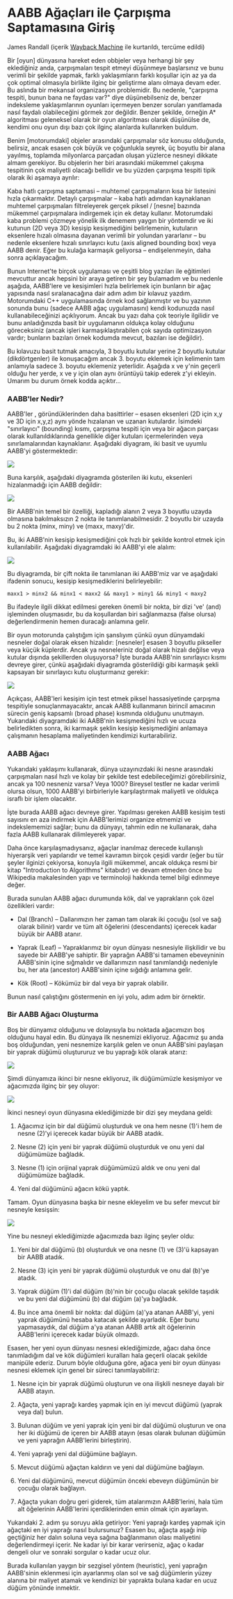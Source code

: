 # AABB Ağaçları ile Çarpışma Saptamasına Giriş

James Randall (içerik [Wayback Machine](https://web.archive.org/web/20170821173618/https://www.azurefromthetrenches.com/introductory-guide-to-aabb-tree-collision-detection/) ile kurtarıldı, tercüme edildi)

Bir [oyun] dünyasına hareket eden obbjeler veya herhangi bir şey
eklediğiniz anda, çarpışmaları tespit etmeyi düşünmeye başlarsınız ve
bunu verimli bir şekilde yapmak, farklı yaklaşımların farklı koşullar
için az ya da çok optimal olmasıyla birlikte ilginç bir geliştirme
alanı olmaya devam eder. Bu aslında bir mekansal organizasyon
problemidir. Bu nedenle, "çarpışma tespiti, bunun bana ne faydası
var?" diye düşünebilseniz de, benzer indeksleme yaklaşımlarının
oyunları içermeyen benzer soruları yanıtlamada nasıl faydalı
olabileceğini görmek zor değildir. Benzer şekilde, örneğin A*
algoritması geleneksel olarak bir oyun algoritması olarak düşünülse
de, kendimi onu oyun dışı bazı çok ilginç alanlarda kullanırken
buldum.

Benim [motorumdaki] objeler arasındaki çarpışmalar söz konusu
olduğunda, belirsiz, ancak esasen çok büyük ve çoğunlukla seyrek, üç
boyutlu bir alana yayılmış, toplamda milyonlarca parçadan oluşan
yüzlerce nesneyi dikkate almam gerekiyor. Bu objelerin her biri
arasındaki mükemmel çakışma tespitinin çok maliyetli olacağı bellidir
ve bu yüzden çarpışma tespiti tipik olarak iki aşamaya ayrılır:

Kaba hatlı çarpışma saptamasi – muhtemel çarpışmaların kısa bir
listesini hızla çıkarmaktır. Detaylı çarpışmalar – kaba hatlı adımdan
kaynaklanan muhtemel çarpışmaları filtreleyerek gerçek piksel /
[nesne] bazında mükemmel çarpışmalara indirgemek için ek detay
kullanır. Motorumdaki kaba problemi çözmeye yönelik ilk denemem yaygın
bir yöntemdir ve iki kutunun (2D veya 3D) kesişip kesişmediğini
belirlemenin, kutuların eksenlere hızalı olmasına dayanan verimli bir
yolundan yararlanır – bu nedenle eksenlere hızalı sınırlayıcı kutu
(axis aligned bounding box) veya AABB denir. Eğer bu kulağa karmaşık
geliyorsa – endişelenmeyin, daha sonra açıklayacağım.

Bunun Internet'te birçok uygulaması ve çeşitli blog yazıları ile
eğitimleri mevcuttur ancak hepsini bir araya getiren bir şey bulamadım
ve bu nedenle aşağıda, AABB'lere ve kesişimleri hızla belirlemek için
bunların bir ağaç yapısında nasıl sıralanacağına dair adım adım bir
kılavuz yazdım. Motorumdaki C++ uygulamasında örnek kod sağlanmıştır
ve bu yazının sonunda bunu (sadece AABB ağaç uygulamasını) kendi
kodunuzda nasıl kullanabileceğinizi açıklıyorum. Ancak bu yazı daha
çok teoriyle ilgilidir ve bunu anladığınızda basit bir uygulamanın
oldukça kolay olduğunu göreceksiniz (ancak işleri karmaşıklaştırabilen
çok sayıda optimizasyon vardır; bunların bazıları örnek kodumda
mevcut, bazıları ise değildir).

Bu kılavuzu basit tutmak amacıyla, 3 boyutlu kutular yerine 2 boyutlu
kutular (dikdörtgenler) ile konuşacağım ancak 3. boyutu eklemek için
kelimenin tam anlamıyla sadece 3. boyutu eklemeniz yeterlidir. Aşağıda
x ve y'nin geçerli olduğu her yerde, x ve y için olan aynı örüntüyü
takip ederek z'yi ekleyin. Umarım bu durum örnek kodda açıktır...

### AABB'ler Nedir?

AABB'ler , göründüklerinden daha basittirler – esasen eksenleri (2D
için x,y ve 3D için x,y,z) aynı yönde hızalanan ve uzanan
kutulardır. İsimdeki "sınırlayıcı" (bounding) kısmı, çarpışma tespiti
için veya bir ağacın parçası olarak kullanıldıklarında genellikle
diğer kutuları içermelerinden veya sınırlamalarından
kaynaklanır. Aşağıdaki diyagram, iki basit ve uyumlu AABB'yi
göstermektedir:

![](aabbr1.jpg)

Buna karşılık, aşağıdaki diyagramda gösterilen iki kutu, eksenleri
hizalanmadığı için AABB değildir:

![](aabbr2.jpg)

Bir AABB'nin temel bir özelliği, kapladığı alanın 2 veya 3 boyutlu
uzayda olmasına bakılmaksızın 2 nokta ile tanımlanabilmesidir. 2
boyutlu bir uzayda bu 2 nokta (minx, miny) ve (maxx, maxy)'dir.

Bu, iki AABB'nin kesişip kesişmediğini çok hızlı bir şekilde kontrol
etmek için kullanılabilir. Aşağıdaki diyagramdaki iki AABB'yi ele
alalım:

![](aabbr3.jpg)

Bu diyagramda, bir çift nokta ile tanımlanan iki AABB'miz var ve
aşağıdaki ifadenin sonucu, kesişip kesişmediklerini belirleyebilir:

```
maxx1 > minx2 && minx1 < maxx2 && maxy1 > miny1 && miny1 < maxy2
```

Bu ifadeyle ilgili dikkat edilmesi gereken önemli bir nokta, bir dizi
've' (and) işleminden oluşmasıdır, bu da koşullardan biri sağlanmazsa
(false olursa) değerlendirmenin hemen duracağı anlamına gelir.

Bir oyun motorunda çalıştığım için şanslıyım çünkü oyun dünyamdaki
nesneler doğal olarak eksen hizalıdır: [nesneler] esasen 3 boyutlu
pikseller veya küçük küplerdir. Ancak ya nesneleriniz doğal olarak
hizalı değilse veya kutular dışında şekillerden oluşuyorsa? İşte
burada AABB'nin sınırlayıcı kısmı devreye girer, çünkü aşağıdaki
diyagramda gösterildiği gibi karmaşık şekli kapsayan bir sınırlayıcı
kutu oluşturmanız gerekir:

![](aabbr4.jpg)

Açıkçası, AABB'leri kesişim için test etmek piksel hassasiyetinde
çarpışma tespitiyle sonuçlanmayacaktır, ancak AABB kullanmanın
birincil amacının sürecin geniş kapsamlı (broad phase) kısmında
olduğunu unutmayın. Yukarıdaki diyagramdaki iki AABB'nin kesişmediğini
hızlı ve ucuza belirledikten sonra, iki karmaşık şeklin kesişip
kesişmediğini anlamaya çalışmanın hesaplama maliyetinden kendimizi
kurtarabiliriz.

### AABB Ağacı

Yukarıdaki yaklaşımı kullanarak, dünya uzayınızdaki iki nesne
arasındaki çarpışmaları nasıl hızlı ve kolay bir şekilde test
edebileceğimizi görebilirsiniz, ancak ya 100 nesneniz varsa? Veya
1000? Bireysel testler ne kadar verimli olursa olsun, 1000 AABB'yi
birbirleriyle karşılaştırmak maliyetli ve oldukça israflı bir işlem
olacaktır.

İşte burada AABB ağacı devreye girer. Yapılması gereken AABB kesişim
testi sayısını en aza indirmek için AABB'lerimizi organize etmemizi ve
indekslememizi sağlar; bunu da dünyayı, tahmin edin ne kullanarak,
daha fazla AABB kullanarak dilimleyerek yapar.

Daha önce karşılaşmadıysanız, ağaçlar inanılmaz derecede kullanışlı
hiyerarşik veri yapılarıdır ve temel kavramın birçok çeşidi vardır
(eğer bu tür şeyler ilginizi çekiyorsa, konuyla ilgili mükemmel, ancak
oldukça resmi bir kitap "Introduction to Algorithms" kitabıdır) ve
devam etmeden önce bu Wikipedia makalesinden yapı ve terminoloji
hakkında temel bilgi edinmeye değer.

Burada sunulan AABB ağacı durumunda kök, dal ve yaprakların çok özel
özellikleri vardır:

- Dal (Branch) – Dallarımızın her zaman tam olarak iki çocuğu (sol ve
  sağ olarak bilinir) vardır ve tüm alt öğelerini (descendants)
  içerecek kadar büyük bir AABB atanır.

- Yaprak (Leaf) – Yapraklarımız bir oyun dünyası nesnesiyle
  ilişkilidir ve bu sayede bir AABB'ye sahiptir. Bir yaprağın AABB'si
  tamamen ebeveyninin AABB'sinin içine sığmalıdır ve dallarımızın
  nasıl tanımlandığı nedeniyle bu, her ata (ancestor) AABB'sinin içine
  sığdığı anlamına gelir.

- Kök (Root) – Kökümüz bir dal veya bir yaprak olabilir.


Bunun nasıl çalıştığını göstermenin en iyi yolu, adım adım bir örnektir.

### Bir AABB Ağacı Oluşturma

Boş bir dünyamız olduğunu ve dolayısıyla bu noktada ağacımızın boş
olduğunu hayal edin. Bu dünyaya ilk nesnemizi ekliyoruz. Ağacımız şu
anda boş olduğundan, yeni nesnemize karşılık gelen ve onun AABB'sini
paylaşan bir yaprak düğümü oluştururuz ve bu yaprağı kök olarak
atarız:

![](aabbr5.jpg)

Şimdi dünyamıza ikinci bir nesne ekliyoruz, ilk düğümümüzle kesişmiyor
ve ağacımızda ilginç bir şey oluyor:

![](aabbr6.jpg)


İkinci nesneyi oyun dünyasına eklediğimizde bir dizi şey meydana geldi:

1. Ağacımız için bir dal düğümü oluşturduk ve ona hem nesne (1)'i hem
de nesne (2)'yi içerecek kadar büyük bir AABB atadık.

1. Nesne (2) için yeni bir yaprak düğümü oluşturduk ve onu yeni dal
düğümümüze bağladık.

1. Nesne (1) için orijinal yaprak düğümümüzü aldık ve onu yeni dal
düğümümüze bağladık.

1. Yeni dal düğümünü ağacın kökü yaptık.

Tamam. Oyun dünyasına başka bir nesne ekleyelim ve bu sefer mevcut bir
nesneyle kesişsin:

![](aabbr7.jpg)

Yine bu nesneyi eklediğimizde ağacımızda bazı ilginç şeyler oldu:

1. Yeni bir dal düğümü (b) oluşturduk ve ona nesne (1) ve (3)'ü kapsayan
bir AABB atadık.

1. Nesne (3) için yeni bir yaprak düğümü oluşturduk ve
onu dal (b)'ye atadık.

1. Yaprak düğüm (1)'i dal düğüm (b)'nin bir çocuğu olacak şekilde
taşıdık ve bu yeni dal düğümünü (b) dal düğüm (a)'ya bağladık.

1. Bu ince ama önemli bir nokta: dal düğüm (a)'ya atanan AABB'yi, yeni
yaprak düğümünü hesaba katacak şekilde ayarladık. Eğer bunu
yapmasaydık, dal düğüm a'ya atanan AABB artık alt öğelerinin
AABB'lerini içerecek kadar büyük olmazdı.

Esasen, her yeni oyun dünyası nesnesi eklediğimizde, ağacı daha önce
tanımladığım dal ve kök düğümleri kuralları hala geçerli olacak
şekilde manipüle ederiz. Durum böyle olduğuna göre, ağaca yeni bir
oyun dünyası nesnesi eklemek için genel bir süreci tanımlayabiliriz:

1. Nesne için bir yaprak düğümü oluşturun ve ona ilişkili nesneye dayalı
bir AABB atayın.

1. Ağaçta, yeni yaprağı kardeş yapmak için en iyi mevcut düğümü
(yaprak veya dal) bulun.

1. Bulunan düğüm ve yeni yaprak için yeni bir dal düğümü oluşturun ve
ona her iki düğümü de içeren bir AABB atayın (esas olarak bulunan
düğümün ve yeni yaprağın AABB'lerini birleştirin).

1. Yeni yaprağı yeni dal düğümüne bağlayın.

1. Mevcut düğümü ağaçtan kaldırın ve yeni dal düğümüne bağlayın.

1. Yeni dal düğümünü, mevcut düğümün önceki ebeveyn düğümünün bir
çocuğu olarak bağlayın.

1. Ağaçta yukarı doğru geri giderek, tüm atalarımızın AABB'lerini,
hala tüm alt öğelerinin AABB'lerini içerdiklerinden emin olmak için
ayarlayın.

Yukarıdaki 2. adım şu soruyu akla getiriyor: Yeni yaprağı kardeş
yapmak için ağaçtaki en iyi yaprağı nasıl bulursunuz? Esasen bu,
ağaçta aşağı inip geçtiğiniz her dalın soluna veya sağına bağlanmanın
olası maliyetini değerlendirmeyi içerir. Ne kadar iyi bir karar
verirseniz, ağaç o kadar dengeli olur ve sonraki sorgular o kadar ucuz
olur.

Burada kullanılan yaygın bir sezgisel yöntem (heuristic), yeni
yaprağın AABB'sinin eklenmesi için ayarlanmış olan sol ve sağ
düğümlerin yüzey alanına bir maliyet atamak ve kendinizi bir yaprakta
bulana kadar en ucuz düğüm yönünde inmektir.






